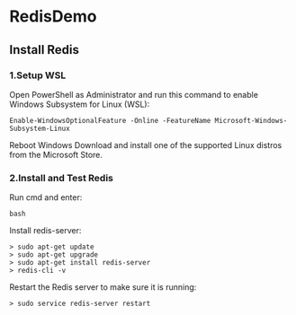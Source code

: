 # RedisDemo

## Install Redis

### 1.Setup WSL

Open PowerShell as Administrator and run this command to enable Windows Subsystem for Linux (WSL):
```
Enable-WindowsOptionalFeature -Online -FeatureName Microsoft-Windows-Subsystem-Linux
```
Reboot Windows
Download and install one of the supported Linux distros from the Microsoft Store.

### 2.Install and Test Redis

Run cmd and enter:
```
bash
```
Install redis-server:
```
> sudo apt-get update
> sudo apt-get upgrade
> sudo apt-get install redis-server
> redis-cli -v
```
Restart the Redis server to make sure it is running:
```
> sudo service redis-server restart
```
